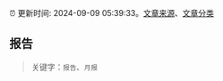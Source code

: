 :alarm_clock: 更新时间: 2024-09-09 05:39:33。[文章来源](/README.md)、[文章分类](/TAGS.md)

## 报告


> 关键字：`报告`、`月报`




